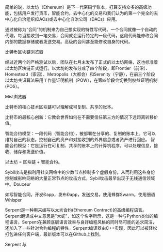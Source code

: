 简单的说，以太坊（Ethereum）是下一代密码学账本，打算支持众多的高级功能，包括用户发行货币，智能合约，去中心化的交易和我们认为的第一个完全的去中心化自治组织(DAOs)或去中心化自治公司（DACs）应用。

通过被称为“合同”的机制来为自己想实现的特性写代码。一个合同就像一个自动的代理，每当接收到一笔交易，合同就会运行特定的一段代码，这段代码能修改合同内部的数据存储或者发送交易。高级的合同甚至能修改自身的代码。

比特币区块链浏览器

经过近两个的严格测试以后，团队在七月末发布了正式的以太坊网络，这也标准着以太坊区块链正式运行。以太坊的发布分成了四个阶段，即Frontier（前沿）、Homestead（家园）、Metropolis（大都会）和Serenity（宁静），在前三个阶段以太坊共识算法采用工作量证明机制（POW），在第四阶段会切换到权益证明机制(POS）。


  Mist浏览器


  比特币的核心技术区块链可以理解成可复制、共享的账本。

比特币的最核心创新：它教会世界如何在不需要信任第三方的情况下远距离转移价值。

智能合约模型：一段代码（智能合约），被部署在分享的、复制的账本上，它可以维持自己的状态，控制自己的资产和对接收到的外界信息或者资产进行回应。
智能合约模型：它是运行在可复制、共享的账本上的计算机程序，可以处理信息，接收、储存和发送价值。

以太坊 = 区块链 + 智能合约。

Sybil攻击是指利用社交网络中的少数节点控制多个虚假身份，从而利用这些身份控制或影响网络的大量正常节点的攻击方式。Sybil攻击最早出现于无线通信领域中。Douceur

如写智能合同，开发Đapp，发布Đapp，发送交易，使用蜂群Swarm，使用细语Whisper


Serpent是一种用来编写以太坊合约(Ethereum Contract)的高级编程语言。Serpent翻译成中文意思是"大蛇"，如这个名字所示，这是一种与Python类似的编程语言。Serpent在兼顾底层语言效率与良好编程风格的同时尽可能的追求简洁，还加入了一些针对合约编程的特性。Serpent编译器由C++实现，因此可以被轻松打包进任何客户端，最新版本可以在Github上找到。

Serpent 与
